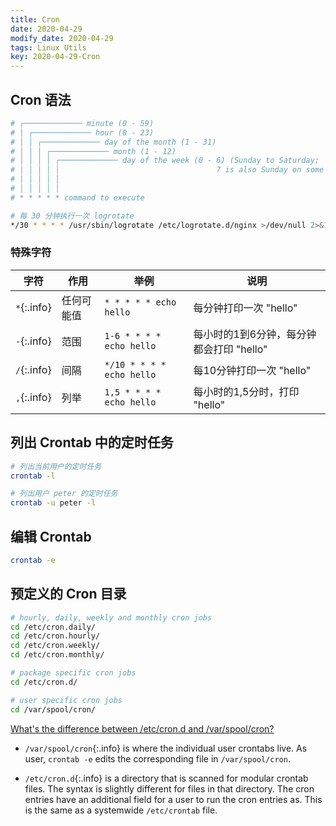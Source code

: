 ```yaml
---
title: Cron
date: 2020-04-29
modify_date: 2020-04-29
tags: Linux Utils
key: 2020-04-29-Cron
---
```


## Cron 语法

```bash
# ┌───────────── minute (0 - 59)
# │ ┌───────────── hour (0 - 23)
# │ │ ┌───────────── day of the month (1 - 31)
# │ │ │ ┌───────────── month (1 - 12)
# │ │ │ │ ┌───────────── day of the week (0 - 6) (Sunday to Saturday;
# │ │ │ │ │                                   7 is also Sunday on some systems)
# │ │ │ │ │
# │ │ │ │ │
# * * * * * command to execute
```

```bash
# 每 30 分钟执行一次 logrotate
*/30 * * * * /usr/sbin/logrotate /etc/logrotate.d/nginx >/dev/null 2>&1
```

<!--more-->

### 特殊字符

| 字符        | 作用       | 举例                      | 说明                                     |
| ----------- | ---------- | ------------------------- | ---------------------------------------- |
| `*`{:.info} | 任何可能值 | `* * * * * echo hello`    | 每分钟打印一次 "hello"                   |
| `-`{:.info} | 范围       | `1-6 * * * * echo hello`  | 每小时的1到6分钟，每分钟都会打印 "hello" |
| `/`{:.info} | 间隔       | `*/10 * * * * echo hello` | 每10分钟打印一次 "hello"                 |
| `,`{:.info} | 列举       | `1,5 * * * * echo hello`  | 每小时的1,5分时，打印 "hello"            |

## 列出 Crontab 中的定时任务

```bash
# 列出当前用户的定时任务
crontab -l

# 列出用户 peter 的定时任务
crontab -u peter -l
```

## 编辑 Crontab

```bash
crontab -e
```

## 预定义的 Cron 目录

```bash
# hourly, daily, weekly and monthly cron jobs
cd /etc/cron.daily/
cd /etc/cron.hourly/
cd /etc/cron.weekly/
cd /etc/cron.monthly/

# package specific cron jobs
cd /etc/cron.d/

# user specific cron jobs
cd /var/spool/cron/
```

[What's the difference between /etc/cron.d and /var/spool/cron?](https://serverfault.com/questions/325340/whats-the-difference-between-etc-cron-d-and-var-spool-cron)

- `/var/spool/cron`{:.info} is where the individual user crontabs live. As user, `crontab -e` edits the corresponding file in `/var/spool/cron`.

- `/etc/cron.d`{:.info} is a directory that is scanned for modular crontab files. The syntax is slightly different for files in that directory. The cron entries have an additional field for a user to run the cron entries as. This is the same as a systemwide `/etc/crontab` file.

